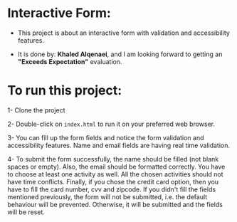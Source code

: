 # Interactive Form:
- This project is about an interactive form with validation and accessibility features.

- It is done by: **Khaled Alqenaei**, and I am looking forward to getting an **"Exceeds Expectation"** evaluation.

# To run this project:
1- Clone the project

2- Double-click on `index.html` to run it on your preferred web browser.

3- You can fill up the form fields and notice the form validation and accessibility features.
Name and email fields are having real time validation.

4- To submit the form successfully, the name should be filled (not blank spaces or empty). Also, the email should be formatted correctly.
You have to choose at least one activity as well. All the chosen activities should not have time conflicts. Finally, if you chose the credit card option, then you have to fill the card number, cvv and zipcode.
If you didn't fill the fields mentioned previously, the form will not be submitted, i.e. the default behaviour will be prevented. Otherwise, it will be submitted and the fields will be reset.